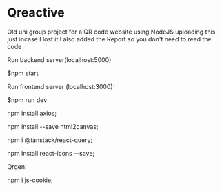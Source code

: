 # Qreactive

Old uni group project for a QR code website using NodeJS uploading this just incase I lost it
I also added the Report so you don't need to read the code

Run backend server(localhost:5000):

$npm start

Run frontend server (localhost:3000):

$npm run dev

npm install axios;

npm install --save html2canvas;

npm i @tanstack/react-query;

npm install react-icons --save;

Qrgen:

npm i js-cookie;
